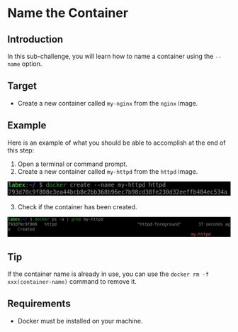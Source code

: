 # Name the Container

## Introduction

In this sub-challenge, you will learn how to name a container using the `--name` option.

## Target

- Create a new container called `my-nginx` from the `nginx` image.

## Example

Here is an example of what you should be able to accomplish at the end of this step:

1. Open a terminal or command prompt.
2. Create a new container called `my-httpd` from the `httpd` image.

![create-a-new-container-called-my-httpd](assets/challenge-docker-create-command-2-1.png)

3. Check if the container has been created.

![check-a-new-container-called-my-httpd](assets/challenge-docker-create-command-2-2.png)

## Tip

If the container name is already in use, you can use the `docker rm -f xxx(container-name)` command to remove it.

## Requirements

- Docker must be installed on your machine.
